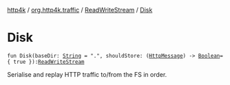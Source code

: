 [http4k](../../index.md) / [org.http4k.traffic](../index.md) / [ReadWriteStream](index.md) / [Disk](./-disk.md)

# Disk

`fun Disk(baseDir: `[`String`](https://kotlinlang.org/api/latest/jvm/stdlib/kotlin/-string/index.html)` = ".", shouldStore: (`[`HttpMessage`](../../org.http4k.core/-http-message/index.md)`) -> `[`Boolean`](https://kotlinlang.org/api/latest/jvm/stdlib/kotlin/-boolean/index.html)` = { true }): `[`ReadWriteStream`](index.md)

Serialise and replay HTTP traffic to/from the FS in order.

